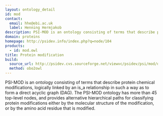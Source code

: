 ```yaml
---
layout: ontology_detail
id: mod
contact:
  email: hhe@ebi.ac.uk
  label: Henning Hermjakob
description: PSI-MOD is an ontology consisting of terms that describe protein chemical modifications
domain: proteins
homepage: http://psidev.info/index.php?q=node/104
products:
  - id: mod.owl
title: Protein modification
build:
  source_url: http://psidev.cvs.sourceforge.net/viewvc/psidev/psi/mod/data/PSI-MOD.obo
  method: obo2owl
---
```


PSI-MOD is an ontology consisting of terms that describe protein chemical modifications, logically linked by an is_a relationship in such a way as to form a direct acyclic graph (DAG). The PSI-MOD ontology has more than 45 top-level nodes, and provides alternative hierarchical paths for classifying protein modifications either by the molecular structure of the modification, or by the amino acid residue that is modified.
